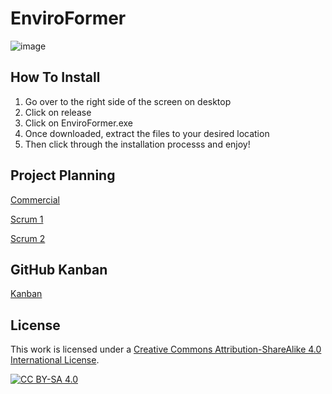 # EnviroFormer
![image](https://github.com/mtzamanpk/EnviroFormer/assets/98908904/f7082b3e-9fc3-4fd8-a5ca-722af09be4da)
## How To Install 
1. Go over to the right side of the screen on desktop
2. Click on release 
3. Click on EnviroFormer.exe
4. Once downloaded, extract the files to your desired location
5. Then click through the installation processs and enjoy!

## Project Planning
[Commercial](https://youtu.be/CEMK7B4ohYg)

[Scrum 1](https://www.youtube.com/watch?v=R1NKNYl2dsw)

[Scrum 2](https://github.com/mtzamanpk/EnviroFormer/tree/main/Scrums/Scrum%202)

## GitHub Kanban
[Kanban](https://github.com/users/mtzamanpk/projects/3)

## License 

This work is licensed under a
[Creative Commons Attribution-ShareAlike 4.0 International License][cc-by-sa].

[![CC BY-SA 4.0][cc-by-sa-image]][cc-by-sa]

[cc-by-sa]: http://creativecommons.org/licenses/by-sa/4.0/
[cc-by-sa-image]: https://licensebuttons.net/l/by-sa/4.0/88x31.png
[cc-by-sa-shield]: https://img.shields.io/badge/License-CC%20BY--SA%204.0-lightgrey.svg
